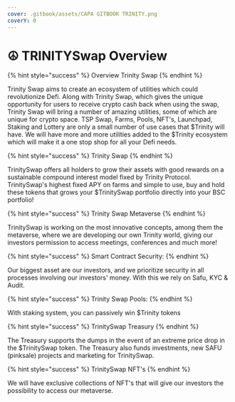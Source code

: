 ```yaml
---
cover: .gitbook/assets/CAPA GITBOOK TRINITY.png
coverY: 0
---
```


# ☮ TRINITYSwap Overview

{% hint style="success" %}
Overview Trinity Swap
{% endhint %}

Trinity Swap aims to create an ecosystem of utilities which could revolutionize Defi. Along with Trinity Swap, which gives the unique opportunity for users to receive crypto cash back when using the swap, Trinity Swap will bring a number of amazing utilities, some of which are unique for crypto space. TSP Swap, Farms, Pools, NFT's, Launchpad, Staking and Lottery are only a small number of use cases that $Trinity will have. We will have more and more utilities added to the $Trinity ecosystem which will make it a one stop shop for all your Defi needs.

{% hint style="success" %}
Trinity Swap&#x20;
{% endhint %}

TrinitySwap offers all holders to grow their assets with good rewards on a sustainable compound interest model fixed by Trinity Protocol. TrinitySwap's highest fixed APY on farms and simple to use, buy and hold these tokens that grows your $TrinitySwap portfolio directly into your BSC portfolio!

{% hint style="success" %}
Trinity Swap Metaverse
{% endhint %}

TrinitySwap is working on the most innovative concepts, among them the metaverse, where we are developing our own Trinity world, giving our investors permission to access meetings, conferences and much more!

{% hint style="success" %}
Smart Contract Security:
{% endhint %}

Our biggest asset are our investors, and we prioritize security in all processes involving our investors' money. With this we rely on Safu, KYC & Audit.

{% hint style="success" %}
Trinity Swap Pools:
{% endhint %}

With staking system, you can passively win $Trinity tokens

{% hint style="success" %}
TrinitySwap Treasury
{% endhint %}

The Treasury supports the dumps in the event of an extreme price drop in the $TrinitySwap token. The Treasury also funds investments, new SAFU (pinksale) projects and marketing for TrinitySwap.

{% hint style="success" %}
TrinitySwap NFT's
{% endhint %}

We will have exclusive collections of NFT's that will give our investors the possibility to access our metaverse.
